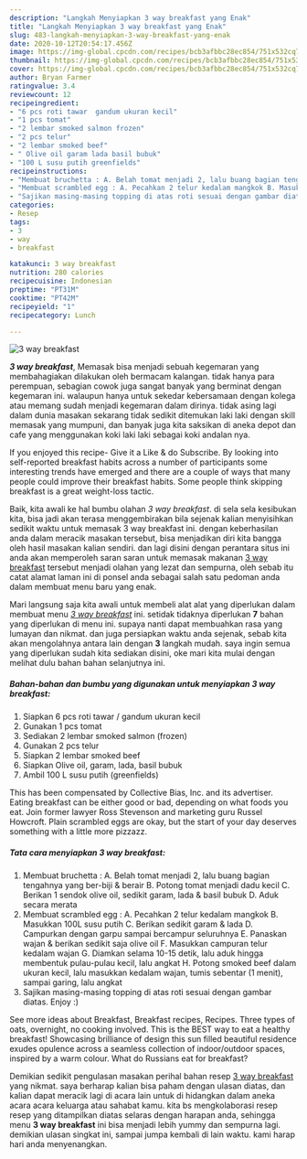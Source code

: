 ```yaml
---
description: "Langkah Menyiapkan 3 way breakfast yang Enak"
title: "Langkah Menyiapkan 3 way breakfast yang Enak"
slug: 483-langkah-menyiapkan-3-way-breakfast-yang-enak
date: 2020-10-12T20:54:17.456Z
image: https://img-global.cpcdn.com/recipes/bcb3afbbc28ec854/751x532cq70/3-way-breakfast-foto-resep-utama.jpg
thumbnail: https://img-global.cpcdn.com/recipes/bcb3afbbc28ec854/751x532cq70/3-way-breakfast-foto-resep-utama.jpg
cover: https://img-global.cpcdn.com/recipes/bcb3afbbc28ec854/751x532cq70/3-way-breakfast-foto-resep-utama.jpg
author: Bryan Farmer
ratingvalue: 3.4
reviewcount: 12
recipeingredient:
- "6 pcs roti tawar  gandum ukuran kecil"
- "1 pcs tomat"
- "2 lembar smoked salmon frozen"
- "2 pcs telur"
- "2 lembar smoked beef"
- " Olive oil garam lada basil bubuk"
- "100 L susu putih greenfields"
recipeinstructions:
- "Membuat bruchetta : A. Belah tomat menjadi 2, lalu buang bagian tengahnya yang ber-biji &amp; berair B. Potong tomat menjadi dadu kecil C. Berikan 1 sendok olive oil, sedikit garam, lada &amp; basil bubuk D. Aduk secara merata"
- "Membuat scrambled egg : A. Pecahkan 2 telur kedalam mangkok B. Masukkan 100L susu putih C. Berikan sedikit garam &amp; lada D. Campurkan dengan garpu sampai bercampur seluruhnya E. Panaskan wajan &amp; berikan sedikit saja olive oil F. Masukkan campuran telur kedalam wajan G. Diamkan selama 10-15 detik, lalu aduk hingga membentuk pulau-pulau kecil, lalu angkat H. Potong smoked beef dalam ukuran kecil, lalu masukkan kedalam wajan, tumis sebentar (1 menit), sampai garing, lalu angkat"
- "Sajikan masing-masing topping di atas roti sesuai dengan gambar diatas. Enjoy :)"
categories:
- Resep
tags:
- 3
- way
- breakfast

katakunci: 3 way breakfast 
nutrition: 280 calories
recipecuisine: Indonesian
preptime: "PT31M"
cooktime: "PT42M"
recipeyield: "1"
recipecategory: Lunch

---
```



![3 way breakfast](https://img-global.cpcdn.com/recipes/bcb3afbbc28ec854/751x532cq70/3-way-breakfast-foto-resep-utama.jpg)

<b><i>3 way breakfast</i></b>, Memasak bisa menjadi sebuah kegemaran yang membahagiakan dilakukan oleh bermacam kalangan. tidak hanya para perempuan, sebagian cowok juga sangat banyak yang berminat dengan kegemaran ini. walaupun hanya untuk sekedar kebersamaan dengan kolega atau memang sudah menjadi kegemaran dalam dirinya. tidak asing lagi dalam dunia masakan sekarang tidak sedikit ditemukan laki laki dengan skill memasak yang mumpuni, dan banyak juga kita saksikan di aneka depot dan cafe yang menggunakan koki laki laki sebagai koki andalan nya.

If you enjoyed this recipe- Give it a Like &amp; do Subscribe. By looking into self-reported breakfast habits across a number of participants some interesting trends have emerged and there are a couple of ways that many people could improve their breakfast habits. Some people think skipping breakfast is a great weight-loss tactic.

Baik, kita awali ke hal bumbu olahan <i>3 way breakfast</i>. di sela sela kesibukan kita, bisa jadi akan terasa menggembirakan bila sejenak kalian menyisihkan sedikit waktu untuk memasak 3 way breakfast ini. dengan keberhasilan anda dalam meracik masakan tersebut, bisa menjadikan diri kita bangga oleh hasil masakan kalian sendiri. dan lagi disini dengan perantara situs ini anda akan memperoleh saran saran untuk memasak makanan <u>3 way breakfast</u> tersebut menjadi olahan yang lezat dan sempurna, oleh sebab itu catat alamat laman ini di ponsel anda sebagai salah satu pedoman anda dalam membuat menu baru yang enak.


Mari langsung saja kita awali untuk membeli alat alat yang diperlukan dalam membuat menu <u><i>3 way breakfast</i></u> ini. setidak tidaknya diperlukan <b>7</b> bahan yang diperlukan di menu ini. supaya nanti dapat membuahkan rasa yang lumayan dan nikmat. dan juga persiapkan waktu anda sejenak, sebab kita akan mengolahnya antara lain dengan <b>3</b> langkah mudah. saya ingin semua yang diperlukan sudah kita sediakan disini, oke mari kita mulai dengan melihat dulu bahan bahan selanjutnya ini.

<!--inarticleads1-->

##### Bahan-bahan dan bumbu yang digunakan untuk menyiapkan 3 way breakfast:

1. Siapkan 6 pcs roti tawar / gandum ukuran kecil
1. Gunakan 1 pcs tomat
1. Sediakan 2 lembar smoked salmon (frozen)
1. Gunakan 2 pcs telur
1. Siapkan 2 lembar smoked beef
1. Siapkan  Olive oil, garam, lada, basil bubuk
1. Ambil 100 L susu putih (greenfields)


This has been compensated by Collective Bias, Inc. and its advertiser. Eating breakfast can be either good or bad, depending on what foods you eat. Join former lawyer Ross Stevenson and marketing guru Russel Howcroft. Plain scrambled eggs are okay, but the start of your day deserves something with a little more pizzazz. 

<!--inarticleads2-->

##### Tata cara menyiapkan 3 way breakfast:

1. Membuat bruchetta : A. Belah tomat menjadi 2, lalu buang bagian tengahnya yang ber-biji &amp; berair B. Potong tomat menjadi dadu kecil C. Berikan 1 sendok olive oil, sedikit garam, lada &amp; basil bubuk D. Aduk secara merata
1. Membuat scrambled egg : A. Pecahkan 2 telur kedalam mangkok B. Masukkan 100L susu putih C. Berikan sedikit garam &amp; lada D. Campurkan dengan garpu sampai bercampur seluruhnya E. Panaskan wajan &amp; berikan sedikit saja olive oil F. Masukkan campuran telur kedalam wajan G. Diamkan selama 10-15 detik, lalu aduk hingga membentuk pulau-pulau kecil, lalu angkat H. Potong smoked beef dalam ukuran kecil, lalu masukkan kedalam wajan, tumis sebentar (1 menit), sampai garing, lalu angkat
1. Sajikan masing-masing topping di atas roti sesuai dengan gambar diatas. Enjoy :)


See more ideas about Breakfast, Breakfast recipes, Recipes. Three types of oats, overnight, no cooking involved. This is the BEST way to eat a healthy breakfast! Showcasing brilliance of design this sun filled beautiful residence exudes opulence across a seamless collection of indoor/outdoor spaces, inspired by a warm colour. What do Russians eat for breakfast? 

Demikian sedikit pengulasan masakan perihal bahan resep <u>3 way breakfast</u> yang nikmat. saya berharap kalian bisa paham dengan ulasan diatas, dan kalian dapat meracik lagi di acara lain untuk di hidangkan dalam aneka acara acara keluarga atau sahabat kamu. kita bs mengkolaborasi resep resep yang ditampilkan diatas selaras dengan harapan anda, sehingga menu <b>3 way breakfast</b> ini bisa menjadi lebih yummy dan sempurna lagi. demikian ulasan singkat ini, sampai jumpa kembali di lain waktu. kami harap hari anda menyenangkan.
